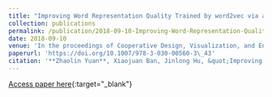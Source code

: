 ```yaml
---
title: "Improving Word Representation Quality Trained by word2vec via a More Efficient Hierarchical Clustering Method"
collection: publications
permalink: /publication/2018-09-10-Improving-Word-Representation-Quality-Trained-by-word2vec-via-a-More-Efficient-Hierarchical-Clustering-Method
date: 2018-09-10
venue: 'In the proceedings of Cooperative Design, Visualization, and Engineering - 15th International Conference, CDVE 2018'
paperurl: 'https://doi.org/10.1007/978-3-030-00560-3\_43'
citation: '**Zhaolin Yuan**, Xiaojuan Ban, Jinlong Hu, &quot;Improving Word Representation Quality Trained by word2vec via a More Efficient Hierarchical Clustering Method.&quot; In the proceedings of Cooperative Design, Visualization, and Engineering - 15th International Conference, CDVE 2018, 2018.'
---
```

[Access paper here](https://doi.org/10.1007/978-3-030-00560-3\_43){:target="_blank"}
